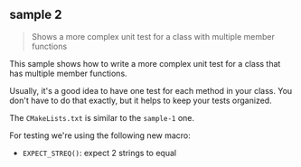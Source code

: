 ## sample 2

> Shows a more complex unit test for a class with multiple member functions

This sample shows how to write a more complex unit test for a class that has multiple member functions.

Usually, it's a good idea to have one test for each method in your class. You don't have to do that exactly, but it helps to keep your tests organized. 

The `CMakeLists.txt` is similar to the `sample-1` one.

For testing we're using the following new macro:

- `EXPECT_STREQ()`: expect 2 strings to equal
